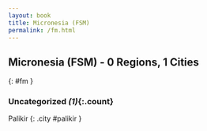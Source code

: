 ```yaml
---
layout: book
title: Micronesia (FSM)
permalink: /fm.html
---
```


## Micronesia (FSM) - 0 Regions, 1 Cities
{: #fm }





### Uncategorized _(1)_{:.count}


Palikir  {: .city #palikir } <br>


 
